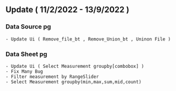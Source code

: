 ## Update ( 11/2/2022 - 13/9/2022 ) 
### Data Source pg
    
    - Update Ui ( Remove_file_bt , Remove_Union_bt , Uninon File )
    
### Data Sheet pg
    - Update Ui ( Select Measurement groupby[combobox] )
    - Fix Many Bug
    - Filter measurement by RangeSlider
    - Select Measurement groupby(min,max,sum,mid,count)
